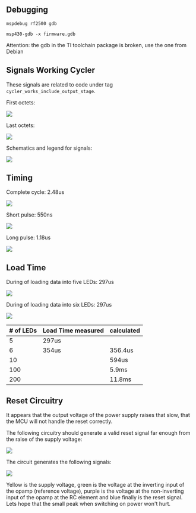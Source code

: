 ## Debugging

```
mspdebug rf2500 gdb

msp430-gdb -x firmware.gdb
```

Attention: the gdb in the TI toolchain package is broken, use the one from Debian



## Signals Working Cycler

These signals are related to code under tag `cycler_works_include_output_stage`.

First octets:

![](./docs/cycler_working_first_octets.png)

Last octets:

![](./docs/cycler_working_last_octets.png)

Schematics and legend for signals:

![](./docs/schematics.jpeg)


## Timing

Complete cycle: 2.48us

![](./docs/pulse_complete.png)

Short pulse: 550ns

![](./docs/pulse_short.png)

Long pulse: 1.18us

![](./docs/pulse_long.png)


## Load Time

During of loading data into five LEDs: 297us

![](./docs/five_leds.png)

During of loading data into six LEDs: 297us

![](./docs/six_leds.png)


| # of LEDs | Load Time measured | calculated |
| --------- | ------------------ | ---------- |
| 5         | 297us              |            | 
| 6         | 354us              | 356.4us    |
| 10        |                    | 594us      |
| 100       |                    | 5.9ms      |
| 200       |                    | 11.8ms     |


## Reset Circuitry

It appears that the output voltage of the power supply raises that slow, that the MCU
will not handle the reset correctly.

The following circuitry should generate a valid reset signal far enough from the raise 
of the supply voltage:

![](./docs/reset-circuit.jpeg)

The circuit generates the following signals:

![](./docs/reset-signal.png)

Yellow is the supply voltage, green is the voltage at the inverting input of the opamp
(reference voltage), purple is the voltage at the non-inverting input of the opamp at the RC element
and blue finally is the reset signal. Lets hope that the small peak when switching on power
won't hurt.

